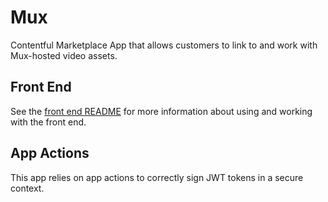 # Mux

Contentful Marketplace App that allows customers to link to and work with Mux-hosted video assets.

## Front End

See the [front end README](./frontend/README.md) for more information about using and working with the front end.

## App Actions

This app relies on app actions to correctly sign JWT tokens in a secure context.
